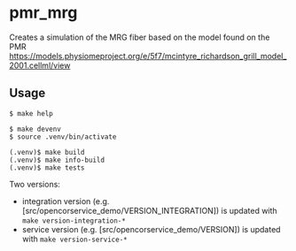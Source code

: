 # pmr_mrg

Creates a simulation of the MRG fiber based on the model found on the PMR https://models.physiomeproject.org/e/5f7/mcintyre_richardson_grill_model_2001.cellml/view

## Usage

```console
$ make help

$ make devenv
$ source .venv/bin/activate

(.venv)$ make build
(.venv)$ make info-build
(.venv)$ make tests
```

 Two versions:

- integration version (e.g. [src/opencorservice_demo/VERSION_INTEGRATION]) is updated with ``make version-integration-*``
- service version (e.g. [src/opencorservice_demo/VERSION]) is updated with ``make version-service-*``
